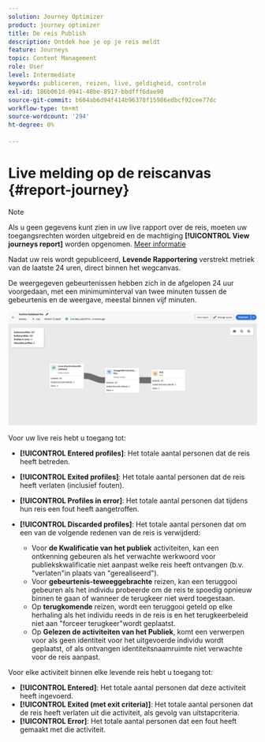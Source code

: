 ```yaml
---
solution: Journey Optimizer
product: journey optimizer
title: De reis Publish
description: Ontdek hoe je op je reis meldt
feature: Journeys
topic: Content Management
role: User
level: Intermediate
keywords: publiceren, reizen, live, geldigheid, controle
exl-id: 186b061d-0941-48be-8917-bbdfff6dae90
source-git-commit: b604ab6d94f414b96378f15986edbcf92cee77dc
workflow-type: tm+mt
source-wordcount: '294'
ht-degree: 0%

---
```


# Live melding op de reiscanvas {#report-journey}

>[!NOTE]
>
>Als u geen gegevens kunt zien in uw live rapport over de reis, moeten uw toegangsrechten worden uitgebreid en de machtiging **[!UICONTROL View journeys report]** worden opgenomen. [Meer informatie](../administration/permissions.md)

Nadat uw reis wordt gepubliceerd, **Levende Rapportering** verstrekt metriek van de laatste 24 uren, direct binnen het wegcanvas.

De weergegeven gebeurtenissen hebben zich in de afgelopen 24 uur voorgedaan, met een minimuminterval van twee minuten tussen de gebeurtenis en de weergave, meestal binnen vijf minuten.

![](assets/journey_live_report.png)

Voor uw live reis hebt u toegang tot:

* **[!UICONTROL Entered profiles]**: Het totale aantal personen dat de reis heeft betreden.
* **[!UICONTROL Exited profiles]**: Het totale aantal personen dat de reis heeft verlaten (inclusief fouten).
* **[!UICONTROL Profiles in error]**: Het totale aantal personen dat tijdens hun reis een fout heeft aangetroffen.
* **[!UICONTROL Discarded profiles]**: Het totale aantal personen dat om een van de volgende redenen van de reis is verwijderd:

   * Voor **de Kwalificatie van het publiek** activiteiten, kan een ontkenning gebeuren als het verwachte werkwoord voor publiekskwalificatie niet aanpast welke reis heeft ontvangen (b.v. &quot;verlaten&quot;in plaats van &quot;gerealiseerd&quot;).
   * Voor **gebeurtenis-teweeggebrachte** reizen, kan een teruggooi gebeuren als het individu probeerde om de reis te spoedig opnieuw binnen te gaan of wanneer de terugkeer niet werd toegestaan.
   * Op **terugkomende** reizen, wordt een teruggooi geteld op elke herhaling als het individu reeds in de reis is en het terugkeerbeleid niet aan &quot;forceer terugkeer&quot;wordt geplaatst.
   * Op **Gelezen de activiteiten van het Publiek**, komt een verwerpen voor als geen identiteit voor het uitgevoerde individu wordt geplaatst, of als ontvangen identiteitsnaamruimte niet verwachte voor de reis aanpast.

Voor elke activiteit binnen elke levende reis hebt u toegang tot:

* **[!UICONTROL Entered]**: Het totale aantal personen dat deze activiteit heeft ingevoerd.
* **[!UICONTROL Exited (met exit criteria)]**: Het totale aantal personen dat de reis heeft verlaten uit die activiteit, als gevolg van uitstapcriteria.
* **[!UICONTROL Error]**: Het totale aantal personen dat een fout heeft gemaakt met die activiteit.
